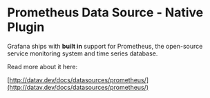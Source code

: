 # Prometheus Data Source -  Native Plugin

Grafana ships with **built in** support for Prometheus, the open-source service monitoring system and time series database.

Read more about it here:

[http://datav.dev/docs/datasources/prometheus/](http://datav.dev/docs/datasources/prometheus/)

